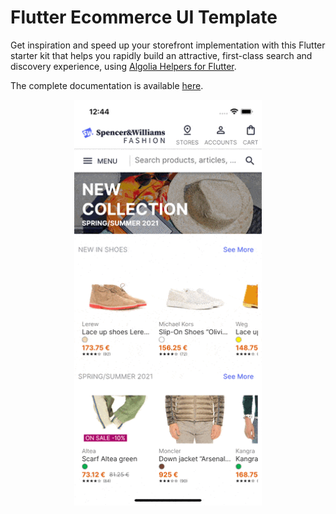 # Flutter Ecommerce UI Template

Get inspiration and speed up your storefront implementation with this Flutter starter kit that helps you rapidly build 
an attractive, first-class search and discovery experience, using [Algolia Helpers for Flutter][1].

The complete documentation is available [here][2].

<p align="center">
<img src="./resources/demo.gif" width="300"/>
</p>

[1]: https://github.com/algolia/algoliasearch-helper-flutter/tree/main/helper_flutter
[2]: https://www.algolia.com/doc/guides/building-search-ui/ecommerce-ui-template/ecommerce-ui-template-overview/ios/
